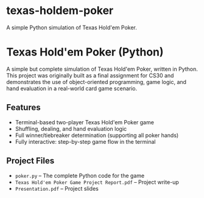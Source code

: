 # texas-holdem-poker
A simple Python simulation of Texas Hold'em Poker.

# Texas Hold'em Poker (Python)

A simple but complete simulation of Texas Hold'em Poker, written in Python.  
This project was originally built as a final assignment for CS30 and demonstrates the use of object-oriented programming, game logic, and hand evaluation in a real-world card game scenario.

## Features

- Terminal-based two-player Texas Hold'em Poker game
- Shuffling, dealing, and hand evaluation logic
- Full winner/tiebreaker determination (supporting all poker hands)
- Fully interactive: step-by-step game flow in the terminal

## Project Files

- `poker.py` – The complete Python code for the game
- `Texas Hold'em Poker Game Project Report.pdf` – Project write-up
- `Presentation.pdf` – Project slides

